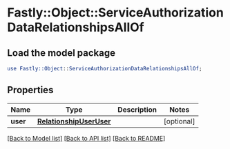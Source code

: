# Fastly::Object::ServiceAuthorizationDataRelationshipsAllOf

## Load the model package
```perl
use Fastly::Object::ServiceAuthorizationDataRelationshipsAllOf;
```

## Properties
Name | Type | Description | Notes
------------ | ------------- | ------------- | -------------
**user** | [**RelationshipUserUser**](RelationshipUserUser.md) |  | [optional] 

[[Back to Model list]](../README.md#documentation-for-models) [[Back to API list]](../README.md#documentation-for-api-endpoints) [[Back to README]](../README.md)



